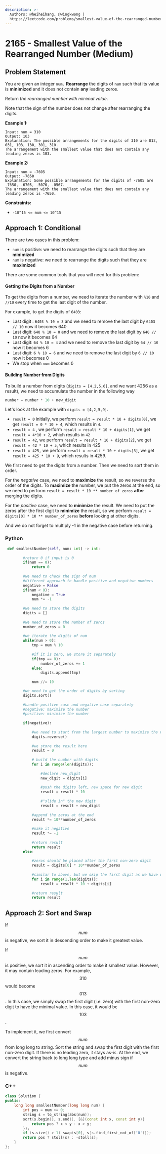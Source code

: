 ```yaml
---
description: >-
  Authors: @heiheihang, @wingkwong |
  https://leetcode.com/problems/smallest-value-of-the-rearranged-number/
---
```


# 2165 - Smallest Value of the Rearranged Number (Medium)

## Problem Statement

You are given an integer `num.` **Rearrange** the digits of `num` such that its value is **minimized** and it does not contain **any** leading zeros.

Return _the rearranged number with minimal value_.

Note that the sign of the number does not change after rearranging the digits.

**Example 1:**

```
Input: num = 310
Output: 103
Explanation: The possible arrangements for the digits of 310 are 013, 031, 103, 130, 301, 310. 
The arrangement with the smallest value that does not contain any leading zeros is 103.
```

**Example 2:**

```
Input: num = -7605
Output: -7650
Explanation: Some possible arrangements for the digits of -7605 are -7650, -6705, -5076, -0567.
The arrangement with the smallest value that does not contain any leading zeros is -7650.
```

**Constraints:**

* `-10^15 <= num <= 10^15`

## Approach 1: Conditional

There are two cases in this problem:

* `num` is positive: we need to rearrange the digits such that they are **minimized**
* `num` is negative: we need to rearrange the digits such that they are **maximized**

There are some common tools that you will need for this problem:

#### Getting the Digits from a Number

To get the digits from a number, we need to iterate the number with `%10` and `//10` every time to get the last digit of the number.

For example, to get the digits of `6403`:

* Last digit : `6403 % 10 = 3` and we need to remove the last digit by `6403 // 10` now it becomes 640
* Last digit: `640 % 10 = 0` and we need to remove the last digit by `640 // 10` now it becomes 64
* Last digit: `64 % 10 = 4` and we need to remove the last digit by `64 // 10` now it becomes 6
* Last digit: `6 % 10 = 6` and we need to remove the last digit by `6 // 10` now it becomes 0
* We stop when `num` becomes 0

#### Building Number from Digits

To build a number from digits (`digits = [4,2,5,6]`, and we want 4256 as a result), we need to accumulate the number in the following way

```python
number = number * 10 + new_digit
```

Let's look at the example with `digits = [4,2,5,9]`.

* `result = 0` initially, we perform `result = result * 10 + digits[0]`, we get `result = 0 * 10 + 4`, which results in `4`.
* `result = 4` , we perform `result = result * 10 + digits[1]`, we get `result = 4*10 + 2`, which results in `42`
* `result = 42`, we perform `result = result * 10 + digits[2]`, we get `result = 42 * 10 + 5`, which results in 425
* `result = 425,` we perform `result = result * 10 + digits[3]`, we get `result = 425 * 10 + 9`, which results in 4259.

We first need to get the digits from a number. Then we need to sort them in order.

For the _negative_ case, we need to **maximize** the result, so we reverse the order of the digits. To **maximize** the number, we put the zeros at the end, so we need to perform `result = result * 10 ** number_of_zeros` **after** merging the digits.

For the _positive_ case, we need to **minimize** the result. We need to put the zeros after the first digit to **minimize** the result, so we perform `result = digits[0] * 10 ** number_of_zeros` **before** looking at other digits.

And we do not forget to multiply -1 in the negative case before returning.

### Python

```python
 def smallestNumber(self, num: int) -> int:
        
        #return 0 if input is 0
        if(num == 0):
            return 0
        
        #we need to check the sign of num
        #different approach to handle positive and negative numbers
        negative = False
        if(num < 0):
            negative = True
            num *= -1
        
        #we need to store the digits
        digits = []
        
        #we need to store the number of zeros
        number_of_zeros = 0
        
        #we iterate the digits of num
        while(num > 0):
            tmp = num % 10
            
            #if it is zero, we store it separately
            if(tmp == 0):
                number_of_zeros += 1
            else:
                digits.append(tmp)
            
            num //= 10

        #we need to get the order of digits by sorting    
        digits.sort()
        
        #handle positive case and negative case separately
        #negative: maximize the number
        #positive: minimize the number
        
        if(negative):
            
            #we need to start from the largest number to maximize the negative case
            digits.reverse()
            
            #we store the result here
            result = 0
            
            # build the number with digits
            for i in range(len(digits)):
                
                #declare new_digit
                new_digit = digits[i]
                
                #push the digits left, new space for new digit
                result = result * 10
                
                #"slide in" the new digit
                result = result + new_digit
            
            #append the zeros at the end
            result *= 10**number_of_zeros
            
            #make it negative 
            result *= -1
            
            #return result
            return result
        else:
            
            #zeros should be placed after the first non-zero digit
            result = digits[0] * 10**number_of_zeros
            
            #similar to above, but we skip the first digit as we have used it already
            for i in range(1,len(digits)):
                result = result * 10 + digits[i]
                
            #return result
            return result
```

## Approach 2: Sort and Swap

If $$num$$is negative, we sort it in descending order to make it greatest value.&#x20;

If $$num$$ is positive, we sort it in ascending order to make it smallest value. However, it may contain leading zeros. For example,  $$310$$ would become $$013$$. In this case, we simply swap the first digit (i.e. zero) with the first non-zero digit to have the minimal value. In this case, it would be $$103$$.

To implement it, we first convert $$num$$ from long long to string. Sort the string and swap the first digit with the first non-zero digit. If there is no leading zero, it stays as-is. At the end, we convert the string back to long long type and add minus sign if $$num$$ is negative.

### C++

```cpp
class Solution {
public:
    long long smallestNumber(long long num) {
        int pos = num >= 0;
        string s = to_string(abs(num));
        sort(s.begin(), s.end(), [&](const int x, const int y){
            return pos ? x < y : x > y;
        });
        if (s.size() > 1) swap(s[0], s[s.find_first_not_of('0')]);
        return pos ? stoll(s) : -stoll(s);
    }
};
```
